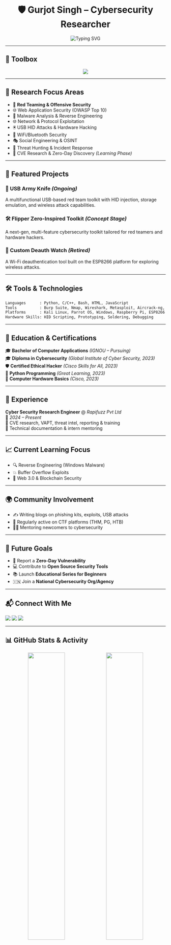 
<h1 align="center">🛡️ Gurjot Singh – Cybersecurity Researcher</h1>

<p align="center">
  <img src="https://readme-typing-svg.demolab.com?font=Fira+Code&size=22&pause=1000&color=00FFAA&center=true&vCenter=true&width=600&lines=Cybersecurity+Researcher;Red+Team+Enthusiast;Hardware+Hacker;Malware+Reverse+Engineer;CTF+Addict+%F0%9F%9B%A1%EF%B8%8F" alt="Typing SVG" />
</p>

---

## 🧰 Toolbox

<p align="center">
  <img src="https://skillicons.dev/icons?i=python,c,cpp,bash,html,js,linux,raspberrypi,arduino" />
</p>

---

## 🔬 Research Focus Areas

- 🧨 **Red Teaming & Offensive Security**
- 🌐 Web Application Security (OWASP Top 10)
- 🧪 Malware Analysis & Reverse Engineering
- 🌐 Network & Protocol Exploitation
- 🖲️ USB HID Attacks & Hardware Hacking
- 📡 WiFi/Bluetooth Security
- 🎭 Social Engineering & OSINT
- 🔎 Threat Hunting & Incident Response
- 🐞 CVE Research & Zero-Day Discovery *(Learning Phase)*

---

## 🧪 Featured Projects

### 🔧 USB Army Knife *(Ongoing)*  
A multifunctional USB-based red team toolkit with HID injection, storage emulation, and wireless attack capabilities.

### 🛠 Flipper Zero-Inspired Toolkit *(Concept Stage)*  
A next-gen, multi-feature cybersecurity toolkit tailored for red teamers and hardware hackers.

### 📡 Custom Deauth Watch *(Retired)*  
A Wi-Fi deauthentication tool built on the ESP8266 platform for exploring wireless attacks.

---

## 🛠 Tools & Technologies

```bash
Languages      : Python, C/C++, Bash, HTML, JavaScript
Tools          : Burp Suite, Nmap, Wireshark, Metasploit, Aircrack-ng, Maltego
Platforms      : Kali Linux, Parrot OS, Windows, Raspberry Pi, ESP8266
Hardware Skills: HID Scripting, Prototyping, Soldering, Debugging
```

---

## 📜 Education & Certifications

🎓 **Bachelor of Computer Applications** *(IGNOU – Pursuing)*  
🎓 **Diploma in Cybersecurity** *(Global Institute of Cyber Security, 2023)*  
🛡️ **Certified Ethical Hacker** *(Cisco Skills for All, 2023)*  
🐍 **Python Programming** *(Great Learning, 2023)*  
🧰 **Computer Hardware Basics** *(Cisco, 2023)*  

---

## 💼 Experience

**Cyber Security Research Engineer** @ *Rapifuzz Pvt Ltd*  
📅 *2024 – Present*  
📌 CVE research, VAPT, threat intel, reporting & training  
📌 Technical documentation & intern mentoring

---

## 📈 Current Learning Focus

- 🔍 Reverse Engineering (Windows Malware)
- 💥 Buffer Overflow Exploits
- 🔗 Web 3.0 & Blockchain Security

---

## 🌍 Community Involvement

- ✍️ Writing blogs on phishing kits, exploits, USB attacks
- 🎯 Regularly active on CTF platforms (THM, PG, HTB)
- 🧑‍🏫 Mentoring newcomers to cybersecurity

---

## 🎯 Future Goals

- 🚨 Report a **Zero-Day Vulnerability**
- 💻 Contribute to **Open Source Security Tools**
- 📚 Launch **Educational Series for Beginners**
- 🇮🇳 Join a **National Cybersecurity Org/Agency**

---

## 📬 Connect With Me

<p align="left">
  <a href="mailto:gurjotsethi40@gmail.com"><img src="https://img.shields.io/badge/Email-D14836?style=flat&logo=gmail&logoColor=white"/></a>
  <a href="https://www.linkedin.com/in/gurjot-singh-8198b3220"><img src="https://img.shields.io/badge/LinkedIn-0077B5?style=flat&logo=linkedin&logoColor=white"/></a>
  <a href="https://github.com/GURJOTEXPERT"><img src="https://img.shields.io/badge/GitHub-181717?style=flat&logo=github&logoColor=white"/></a>
</p>

---

## 📊 GitHub Stats & Activity

<p align="center">
  <img src="https://github-readme-stats.vercel.app/api?username=GURJOTEXPERT&show_icons=true&theme=tokyonight" width="48%"/>
  <img src="https://github-readme-stats.vercel.app/api/top-langs/?username=GURJOTEXPERT&layout=compact&theme=tokyonight" width="48%"/>
</p>

<p align="center">
  <img src="https://github-readme-streak-stats.herokuapp.com?user=GURJOTEXPERT&theme=tokyonight&hide_border=false" />
</p>

<p align="center">
  <img src="https://github-readme-activity-graph.vercel.app/graph?username=GURJOTEXPERT&theme=tokyo-night" />
</p>
